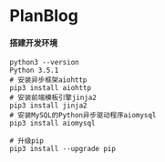 # PlanBlog

#### 搭建开发环境

```
python3 --version
Python 3.5.1
# 安装异步框架aiohttp
pip3 install aiohttp
# 安装前端模板引擎jinja2
pip3 install jinja2
# 安装MySQL的Python异步驱动程序aiomysql
pip3 install aiomysql

# 升级pip
pip3 install --upgrade pip
```



